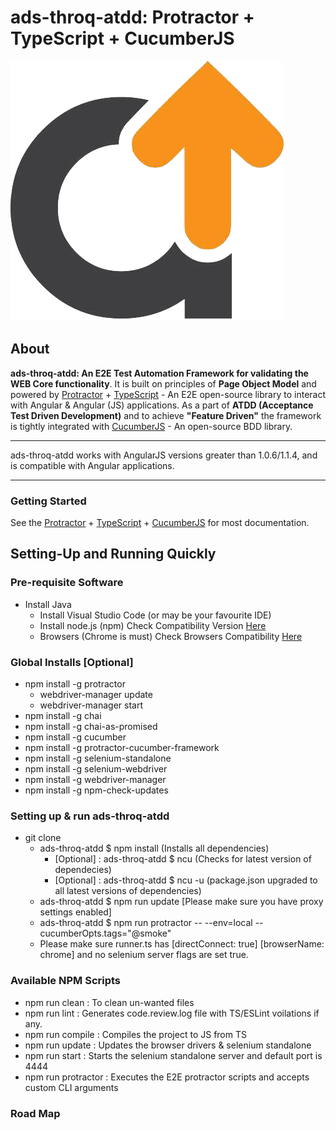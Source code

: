 # ads-throq-atdd: Protractor + TypeScript + CucumberJS
![GitHub Logo](/raw/master/adsteleca.png)


## About

**ads-throq-atdd: An E2E Test Automation Framework for validating the  WEB Core functionality**. It is built on principles of **Page Object Model** and powered by [Protractor](http://www.protractortest.org/#/) + [TypeScript](https://www.typescriptlang.org/) - An E2E open-source library to interact with Angular  & Angular (JS) applications. As a part of **ATDD (Acceptance Test Driven Development)** and to achieve **"Feature Driven"** the framework is tightly integrated with [CucumberJS](https://cucumber.io/) - An open-source BDD library.

_______________________________________________________


ads-throq-atdd works with AngularJS versions greater than 1.0.6/1.1.4, and is compatible with Angular applications.

_______________________________________________________
### Getting Started

See the [Protractor](http://www.protractortest.org/#/) + [TypeScript](https://www.typescriptlang.org/) + [CucumberJS](https://cucumber.io/) for most documentation.

## Setting-Up and Running Quickly


### Pre-requisite Software

  * Install Java
    * Install Visual Studio Code (or may be your favourite IDE)
    * Install node.js (npm) Check Compatibility Version [Here](https://github.com/angular/protractor#compatibility/)
    * Browsers (Chrome is must) Check Browsers Compatibility [Here](http://www.protractortest.org/#/browser-support/)

### Global Installs [Optional]

  * npm install -g protractor
    - webdriver-manager update
    - webdriver-manager start
  * npm install -g chai
  * npm install -g chai-as-promised
  * npm install -g cucumber
  * npm install -g protractor-cucumber-framework
  * npm install -g selenium-standalone
  * npm install -g selenium-webdriver
  * npm install -g webdriver-manager
  * npm install -g npm-check-updates  

### Setting up & run ads-throq-atdd

  * git clone  
    - ads-throq-atdd $ npm install (Installs all dependencies)
      - [Optional] : ads-throq-atdd $ ncu (Checks for latest version of dependecies)
      - [Optional] : ads-throq-atdd $ ncu -u (package.json upgraded to all latest versions of dependencies)
    - ads-throq-atdd $ npm run update [Please make sure you have proxy settings enabled]
    - ads-throq-atdd $ npm run protractor -- --env=local --cucumberOpts.tags="@smoke"
    - Please make sure runner.ts has [directConnect: true] [browserName: chrome] and no selenium server      flags are set true.



### Available NPM Scripts

* npm run clean : To clean un-wanted files
* npm run lint : Generates code.review.log file with TS/ESLint voilations if any.
* npm run compile : Compiles the project to JS from TS
* npm run update : Updates the browser drivers & selenium standalone
* npm run start : Starts the selenium standalone server and default port is 4444
* npm run protractor : Executes the E2E protractor scripts and accepts custom CLI arguments

### Road Map




